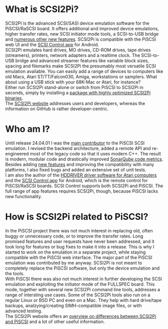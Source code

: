 # What is SCSI2Pi?

SCSI2Pi is the advanced SCSI/SASI device emulation software for the PiSCSI/RaSCSI board. It offers additional and improved device emulations, higher transfer rates, new SCSI initiator mode tools, a SCSI-to-USB bridge and <a href="https://www.scsi2pi.net/en/piscsi_comparison.html">numerous other new features</a>. SCSI2Pi is compatible with the PiSCSI web UI and the <a href="https://www.scsi2pi.net/en/app.html">SCSI Control app</a> for Android.<br />
SCSI2Pi emulates hard drives, MO drives, CD-ROM drives, tape drives (streamers), printers, network adapters and a realtime clock. The SCSI-to-USB bridge and advanced streamer features like variable block sizes, spacing and filemarks make SCSI2Pi the presumably most versatile SCSI emulation available. You can easily add a range of devices to computers like old Macs, Atari ST/TT/Falcon030, Amiga, workstations or samplers. What about using a USB stick with your 68K-Mac or Atari, for instance?<br />
Either run SCSI2Pi stand-alone or switch from PiSCSI to SCSI2Pi in seconds, simply by installing a <a href="https://www.scsi2pi.net/en/installation.html">package with highly optimized SCSI2Pi binaries</a>.<br />
The <a href="https://www.scsi2pi.net">SCSI2Pi website</a> addresses users and developers, whereas the information on GitHub is rather developer-centric.

# Who am I?

Until release 24.04.01 I was the <a href="https://www.scsi2pi.net/en/scsi2pi.html">main contributor</a> to the PiSCSI SCSI emulation. I revised the backend architecture, added a remote API and re-engineered most of the legacy code so that it uses modern C++. The result is modern, modular code and drastically improved <a href="https://sonarcloud.io/project/overview?id=uweseimet_scsi2pi">SonarQube code metrics</a>. Besides adding <a href="https://www.scsi2pi.net/en/scsi2pi.html">new features</a> and improving the compatibility with many platforms, I also fixed bugs and added an extensive set of unit tests.<br />
I am also the author of the <a href="https://www.hddriver.net">HDDRIVER driver software for Atari computers</a> and the <a href="https://www.scsi2pi.net/en/app.html">SCSI Control app</a> for Android, which is the remote control for PiSCSI/RaSCSI boards. SCSI Control supports both SCSI2Pi and PiSCSI. The full range of app features requires SCSI2Pi, though, because PiSCSI lacks new functionality.

# How is SCSI2Pi related to PiSCSI?

In the PiSCSI project there was not much interest in replacing old, often buggy or unnecessary code, or to improve the transfer rates. Long promised features and user requests have never been addressed, and it took long for features or bug fixes to make it into a release. This is why I started to work on the emulation in a separate project, while staying compatible with the PiSCSI web interface. The major part of the PiSCSI emulation was contributed by me anyway. SCSI2Pi is not meant to completely replace the PiSCSI software, but only the device emulation and the tools.<br />
With PiSCSI there was also not much interest in further developing the SCSI emulation and exploiting the initiator mode of the FULLSPEC board. This mode, together with several new SCSI2Pi command line tools, addresses a range of intersting use cases. Some of the SCSI2Pi tools also run on a regular Linux or BSD PC and even on a Mac. They help with hard drive/tape backups, analzying/creating SIMH-compatible image files, or with advanced testing.<br />
The SCSI2Pi website offers an <a href="https://www.scsi2pi.net/en/piscsi_comparison.html">overview on differences between SCSI2Pi and PiSCSI</a> and a lot of other useful information.
